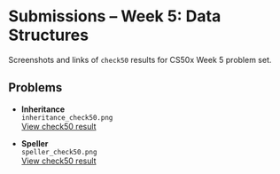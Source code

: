 # Submissions – Week 5: Data Structures

Screenshots and links of `check50` results for CS50x Week 5 problem set.

## Problems

- **Inheritance**  
  `inheritance_check50.png`  
  [View check50 result](https://submit.cs50.io/check50/16b1a3dbd9588ff287732248d7f64bf44ae73984)
  
- **Speller**  
  `speller_check50.png`  
  [View check50 result]()
